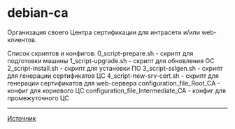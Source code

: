 # debian-ca
Организация своего Центра сертификации для интрасети и/или web-клиентов.

Список скриптов и конфигов:
0_script-prepare.sh      - скрипт для подготовки машины
1_script-upgrade.sh      - скрипт для обновления ОС
2_script-install.sh      - скрипт для установки ПО
3_script-sslgen.sh       - скрипт для генерации сертификатов ЦС
4_script-new-srv-cert.sh - скрипт для генерации сертификатов для web-сервера
configuration_file_Root_CA         - конфиг для корневого ЦС
configuration_file_Intermediate_CA - конфиг для промежуточного ЦС

________
[Источник](https://jamielinux.com/docs/openssl-certificate-authority/index.html)